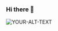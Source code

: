 ### Hi there 👋
<picture>
 <source media="(prefers-color-scheme: dark)" srcset="https://icdn.strettynews.com/wp-content/uploads/2018/05/ronaldo-1.jpg">
 <source media="(prefers-color-scheme: light)" srcset="https://www.bing.com/images/search?view=detailV2&ccid=uyXYb7r4&id=412D89A9A097CB3EE7A2A48EA5BD7D1EC08DDE65&thid=OIP.uyXYb7r4vXZxkfIw-s_SnAHaMN&mediaurl=https%3a%2f%2fpngimg.com%2fuploads%2fsimpsons%2fsimpsons_PNG31.png&exph=1723&expw=1045&q=bart+simpson&simid=608036098184804352&FORM=IRPRST&ck=CBD95AFC05147F887AAAD93CEC01FD52&selectedIndex=6&ajaxhist=0&ajaxserp=0">
 <img alt="YOUR-ALT-TEXT" src="https://www.bing.com/images/search?view=detailV2&ccid=cEnsmPFB&id=66AB047BC1FF4C031E9EA33CCC3B3E176F7DC807&thid=OIP.cEnsmPFBgQ1ujW9O0EECQwHaE8&mediaurl=https%3a%2f%2fwww.dreamteamfc.com%2fc%2fwp-content%2fuploads%2fsites%2f4%2f2017%2f10%2fnintchdbpict000361674093-e1509473225364.jpg%3fstrip%3dall%26quality%3d100%26w%3d750%26h%3d500%26crop%3d1&exph=500&expw=750&q=rashford+new+celebration+&simid=608054038260818493&FORM=IRPRST&ck=D7DE67479EA4632CEB59DAD1F5130B01&selectedIndex=5&ajaxhist=0&ajaxserp=0">
</picture>

<!--
**Sambhavvv/Sambhavvv** is a ✨ _special_ ✨ repository because its `README.md` (this file) appears on your GitHub profile.

Here are some ideas to get you started:

- 🔭 I’m currently working on ...
- 🌱 I’m currently learning ...
- 👯 I’m looking to collaborate on ...
- 🤔 I’m looking for help with ...
- 💬 Ask me about ...
- 📫 How to reach me: ...
- 😄 Pronouns: ...
- ⚡ Fun fact: ...
-->
